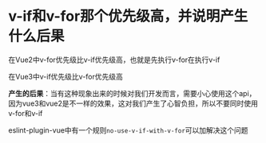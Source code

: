 # v-if和v-for那个优先级高，并说明产生什么后果

在Vue2中v-for优先级比v-if优先级高，也就是先执行v-for在执行v-if

在Vue3中v-if优先级比v-for优先级高

**产生的后果**：当有这种现象出来的时候对我们开发而言，需要小心使用这个api，因为vue3和vue2是不一样的效果，这对我们产生了心智负担，所以不要同时使用v-for和v-if

eslint-plugin-vue中有一个规则`no-use-v-if-with-v-for`可以加解决这个问题